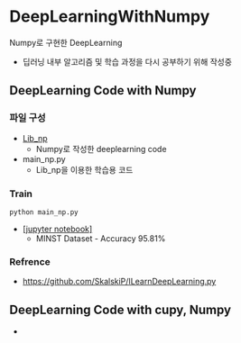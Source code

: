 # DeepLearningWithNumpy
Numpy로 구현한 DeepLearning

- 딥러닝 내부 알고리즘 및 학습 과정을 다시 공부하기 위해 작성중

## DeepLearning Code with Numpy

### 파일 구성
- [Lib_np](./Lib_np) 
  - Numpy로 작성한 deeplearning code
- main_np.py 
  - Lib_np을 이용한 학습용 코드

### Train
```commandline
python main_np.py
```

- [[jupyter notebook]](https://github.com/kimjiil/DeepLearningWithNumpy/blob/main/notebooks/DeeplearningWithNumpy_Training_Test.ipynb)
  - MINST Dataset - Accuracy 95.81%

### Refrence
- https://github.com/SkalskiP/ILearnDeepLearning.py

## DeepLearning Code with cupy, Numpy

- 

